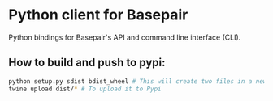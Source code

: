 Python client for Basepair
======================

Python bindings for Basepair's API and command line interface (CLI).

## How to build and push to pypi:

```BASH
python setup.py sdist bdist_wheel # This will create two files in a newly created dist directory, a source archive and a wheel:
twine upload dist/* # To upload it to Pypi
```
